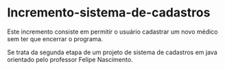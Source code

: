 # Incremento-sistema-de-cadastros
Este incremento consiste em permitir o usuário cadastrar um novo médico sem ter que encerrar o programa.

Se trata da segunda etapa de um projeto de sistema de cadastros em java orientado pelo professor Felipe Nascimento.
